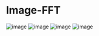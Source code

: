 # Image-FFT
![image](https://github.com/junobonnie/Image-FFT/assets/60418809/a7969af9-6ab1-4377-9ff1-e164d58942db)
![image](https://github.com/junobonnie/Image-FFT/assets/60418809/3c9feabb-6bea-4e3e-b838-0c7befaf9f1b)
![image](https://github.com/junobonnie/Image-FFT/assets/60418809/ca3cdd16-6cf1-4f8b-a5bc-ce3a2cd8cedc)
![image](https://github.com/junobonnie/Image-FFT/assets/60418809/81385c35-99ed-4c05-ab15-1fe7627c6d02)



